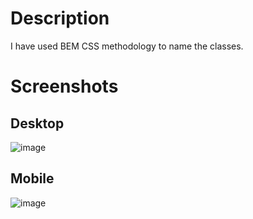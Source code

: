 # Description
I have used BEM CSS methodology to name the classes.

# Screenshots

## Desktop
![image](https://github.com/user-attachments/assets/089ef8f9-8c0c-4948-b94f-1c72c4ae5178)

## Mobile

![image](https://github.com/user-attachments/assets/f3e8a984-02fc-4eae-9136-5e8fc4c852ee)
